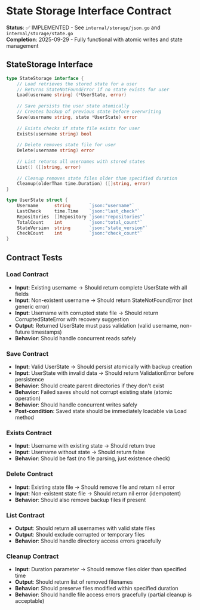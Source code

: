 # State Storage Interface Contract

**Status**: ✅ IMPLEMENTED - See `internal/storage/json.go` and `internal/storage/state.go`  
**Completion**: 2025-09-29 - Fully functional with atomic writes and state management

## StateStorage Interface

```go
type StateStorage interface {
    // Load retrieves the stored state for a user
    // Returns StateNotFoundError if no state exists for user
    Load(username string) (*UserState, error)
    
    // Save persists the user state atomically
    // Creates backup of previous state before overwriting
    Save(username string, state *UserState) error
    
    // Exists checks if state file exists for user
    Exists(username string) bool
    
    // Delete removes state file for user
    Delete(username string) error
    
    // List returns all usernames with stored states
    List() ([]string, error)
    
    // Cleanup removes state files older than specified duration
    Cleanup(olderThan time.Duration) ([]string, error)
}

type UserState struct {
    Username      string       `json:"username"`
    LastCheck     time.Time    `json:"last_check"`
    Repositories  []Repository `json:"repositories"`
    TotalCount    int          `json:"total_count"`
    StateVersion  string       `json:"state_version"`
    CheckCount    int          `json:"check_count"`
}
```

## Contract Tests

### Load Contract
- **Input**: Existing username → Should return complete UserState with all fields
- **Input**: Non-existent username → Should return StateNotFoundError (not generic error)
- **Input**: Username with corrupted state file → Should return CorruptedStateError with recovery suggestion
- **Output**: Returned UserState must pass validation (valid username, non-future timestamps)
- **Behavior**: Should handle concurrent reads safely

### Save Contract
- **Input**: Valid UserState → Should persist atomically with backup creation
- **Input**: UserState with invalid data → Should return ValidationError before persistence
- **Behavior**: Should create parent directories if they don't exist
- **Behavior**: Failed saves should not corrupt existing state (atomic operation)
- **Behavior**: Should handle concurrent writes safely
- **Post-condition**: Saved state should be immediately loadable via Load method

### Exists Contract
- **Input**: Username with existing state → Should return true
- **Input**: Username without state → Should return false
- **Behavior**: Should be fast (no file parsing, just existence check)

### Delete Contract
- **Input**: Existing state file → Should remove file and return nil error
- **Input**: Non-existent state file → Should return nil error (idempotent)
- **Behavior**: Should also remove backup files if present

### List Contract
- **Output**: Should return all usernames with valid state files
- **Output**: Should exclude corrupted or temporary files
- **Behavior**: Should handle directory access errors gracefully

### Cleanup Contract
- **Input**: Duration parameter → Should remove files older than specified time
- **Output**: Should return list of removed filenames
- **Behavior**: Should preserve files modified within specified duration
- **Behavior**: Should handle file access errors gracefully (partial cleanup is acceptable)